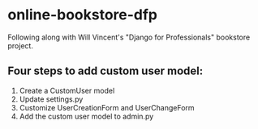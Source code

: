 # online-bookstore-dfp
Following along with Will Vincent's "Django for Professionals" bookstore project. 

## Four steps to add custom user model:

1. Create a CustomUser model
2. Update settings.py
3. Customize UserCreationForm and UserChangeForm
4. Add the custom user model to admin.py

